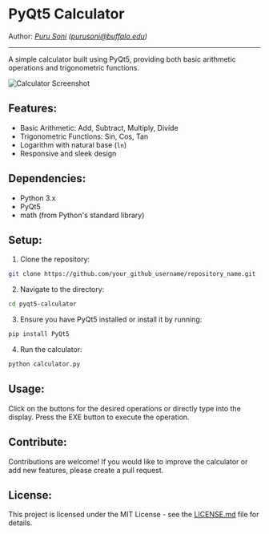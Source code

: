 # PyQt5 Calculator
Author: *[Puru Soni](https://github.com/puru-soni-04) (purusoni@buffalo.edu)*
***
A simple calculator built using PyQt5, providing both basic arithmetic operations and trigonometric functions.

![Calculator Screenshot](path_to_screenshot.png)  <!-- If you have a screenshot, place it in the repo and replace the path here -->

## Features:
- Basic Arithmetic: Add, Subtract, Multiply, Divide
- Trigonometric Functions: Sin, Cos, Tan
- Logarithm with natural base (`ln`)
- Responsive and sleek design

## Dependencies:
- Python 3.x
- PyQt5
- math (from Python's standard library)

## Setup:
1. Clone the repository:
```bash
git clone https://github.com/your_github_username/repository_name.git
```
    
2. Navigate to the directory:
```bash
cd pyqt5-calculator
```

3. Ensure you have PyQt5 installed or install it by running:
```bash
pip install PyQt5
```

4. Run the calculator:
```bash
python calculator.py
```

## Usage:

Click on the buttons for the desired operations or directly type into the display.
Press the EXE button to execute the operation.

## Contribute:

Contributions are welcome! If you would like to improve the calculator or add new features, please create a pull request.

## License:

This project is licensed under the MIT License - see the [LICENSE.md](LICENSE.md) file for details.